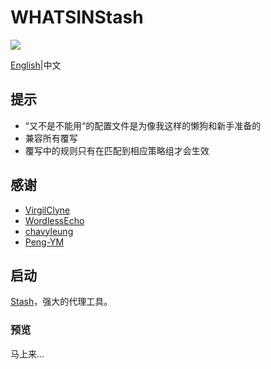 # WHATSINStash  

![](https://github.com/shindgewongxj/WHATSINStash/raw/main/icon/whatsinstash.png)  

[English](https://github.com/shindgewongxj/WHATSINStash/raw/main/README_zh.md)|中文  

## 提示  

- “又不是不能用“的配置文件是为像我这样的懒狗和新手准备的  
- 兼容所有覆写
- 覆写中的规则只有在匹配到相应策略组才会生效

## 感谢  

- [VirgilClyne](https://github.com/VirgilClyne)  
- [WordlessEcho](https://github.com/WordlessEcho)  
- [chavyleung](https://github.com/chavyleung)  
- [Peng-YM](https://github.com/Peng-YM)  

## 启动  

[Stash](https://stash.ws)，强大的代理工具。  

### 预览  

马上来...  
